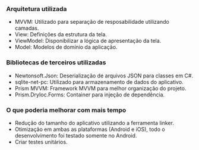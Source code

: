 ### Arquitetura utilizada

- MVVM: Utilizado para separação de resposabilidade utilizando camadas.
- View: Definições da estrutura da tela.
- ViewModel: Disponibilizar a lógica de apresentação da tela.
- Model: Modelos de domínio da aplicação.

### Bibliotecas de terceiros utilizadas
- Newtonsoft.Json: Deserialização de arquivos JSON para classes em C#.
- sqlite-net-pc: Utilizado para armazenamento de dados do aplicativo.
- Prism MVVM: Framework MVVM para melhor organização do projeto.
- Prism.DryIoc.Forms: Container para injeção de dependência.

### O que poderia melhorar com mais tempo
- Redução do tamanho do aplicativo utilizando a ferramenta linker.
- Otimização em ambas as plataformas (Android e iOS), todo o desenvolvimento foi testado somente no Android.
- Criar testes unitários.
